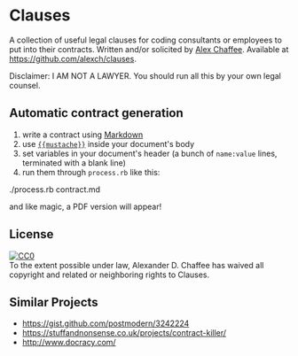 # Clauses

A collection of useful legal clauses for coding consultants or employees to put into their contracts. Written and/or solicited by <a href="http://alexchaffee.com">Alex Chaffee</a>. Available at <https://github.com/alexch/clauses>.

Disclaimer: I AM NOT A LAWYER. You should run all this by your own legal counsel.

## Automatic contract generation

1. write a contract using [Markdown](https://github.com/adam-p/markdown-here/wiki/Markdown-Cheatsheet)
2. use [`{{mustache}}`](https://mustache.github.io/) inside your document's body
3. set variables in your document's header (a bunch of `name:value` lines, terminated with a blank line)
4. run them through `process.rb` like this:

  ./process.rb contract.md

and like magic, a PDF version will appear!

## License

<p xmlns:dct="http://purl.org/dc/terms/">
  <a rel="license"
     href="http://creativecommons.org/publicdomain/zero/1.0/">
    <img src="http://i.creativecommons.org/p/zero/1.0/88x31.png" style="border-style: none;" alt="CC0" />
  </a>
  <br />
  To the extent possible under law,
  <span resource="[_:publisher]" rel="dct:publisher">
    <span property="dct:title">Alexander D. Chaffee</span></span>
  has waived all copyright and related or neighboring rights to
  <span property="dct:title">Clauses</span>.
</p>

## Similar Projects

* <https://gist.github.com/postmodern/3242224>
* <https://stuffandnonsense.co.uk/projects/contract-killer/>
* <http://www.docracy.com/>



